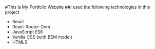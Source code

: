 #This is My Portfolio Website 
##I used the following technologies in this project

- React
- React-Router-Dom
- JavaScript ES6
- Vanilla CSS (with BEM model)
- HTML5


